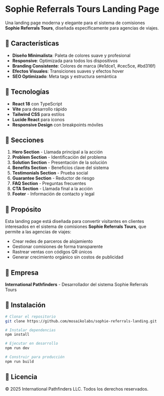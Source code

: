 # Sophie Referrals Tours Landing Page

Una landing page moderna y elegante para el sistema de comisiones **Sophie Referrals Tours**, diseñada específicamente para agencias de viajes.

## 🎨 Características

- **Diseño Minimalista**: Paleta de colores suave y profesional
- **Responsive**: Optimizada para todos los dispositivos
- **Branding Consistente**: Colores de marca (#e1dce1, #cec5ce, #bd316f)
- **Efectos Visuales**: Transiciones suaves y efectos hover
- **SEO Optimizado**: Meta tags y estructura semántica

## 🚀 Tecnologías

- **React 18** con TypeScript
- **Vite** para desarrollo rápido
- **Tailwind CSS** para estilos
- **Lucide React** para iconos
- **Responsive Design** con breakpoints móviles

## 📱 Secciones

1. **Hero Section** - Llamada principal a la acción
2. **Problem Section** - Identificación del problema
3. **Solution Section** - Presentación de la solución
4. **Benefits Section** - Beneficios clave del sistema
5. **Testimonials Section** - Prueba social
6. **Guarantee Section** - Reductor de riesgo
7. **FAQ Section** - Preguntas frecuentes
8. **CTA Section** - Llamada final a la acción
9. **Footer** - Información de contacto y legal

## 🎯 Propósito

Esta landing page está diseñada para convertir visitantes en clientes interesados en el sistema de comisiones **Sophie Referrals Tours**, que permite a las agencias de viajes:

- Crear redes de parceros de alojamiento
- Gestionar comisiones de forma transparente
- Rastrear ventas con códigos QR únicos
- Generar crecimiento orgánico sin costos de publicidad

## 🏢 Empresa

**International Pathfinders** - Desarrollador del sistema Sophie Referrals Tours

## 🚀 Instalación

```bash
# Clonar el repositorio
git clone https://github.com/mosaikolabs/sophie-referrals-landing.git

# Instalar dependencias
npm install

# Ejecutar en desarrollo
npm run dev

# Construir para producción
npm run build
```

## 📄 Licencia

© 2025 International Pathfinders LLC. Todos los derechos reservados.
